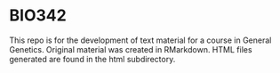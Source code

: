 # BIO342
This repo is for the development of text material for a course in General Genetics.  Original material was created in RMarkdown. HTML files generated are  found in the html subdirectory.
